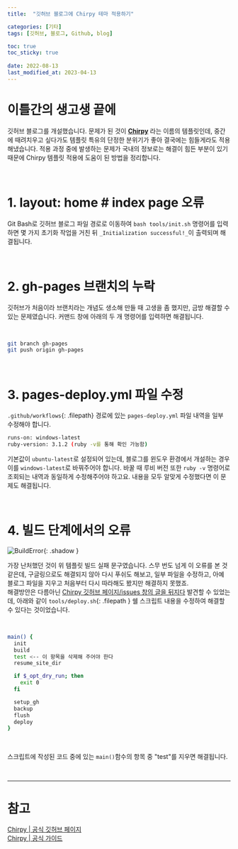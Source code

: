 ```yaml
---
title:  "깃허브 블로그에 Chirpy 테마 적용하기"

categories: [기타]
tags: [깃허브, 블로그, Github, blog]

toc: true
toc_sticky: true
 
date: 2022-08-13
last_modified_at: 2023-04-13
---
```


# 이틀간의 생고생 끝에

깃허브 블로그를 개설했습니다. 문제가 된 것이 **[Chirpy](https://github.com/cotes2020/jekyll-theme-chirpy/)** 라는 이름의 템플릿인데, 중간에 때려치우고 싶다가도 템플릿 특유의 단정한 분위기가 좋아 결국에는 힘들게라도 적용해냈습니다. 적용 과정 중에 발생하는 문제가 국내의 정보로는 해결이 힘든 부분이 있기 때문에 Chirpy 템플릿 적용에 도움이 된 방법을 정리합니다.

<br>

# 1. layout: home # index page 오류

Git Bash로 깃허브 블로그 파일 경로로 이동하여 `bash tools/init.sh` 명령어를 입력하면 몇 가지 초기화 작업을 거친 뒤 `_Initialization successful!_`이 출력되며 해결됩니다.

<br>

# 2. gh-pages 브랜치의 누락

깃허브가 처음이라 브랜치라는 개념도 생소해 만들 때 고생을 좀 했지만, 금방 해결할 수 있는 문제였습니다. 커맨드 창에 아래의 두 개 명령어를 입력하면 해결됩니다.

<br>

```bash
git branch gh-pages  
git push origin gh-pages
```

<br>

# 3. pages-deploy.yml 파일 수정

`.github/workflows`{: .filepath} 경로에 있는 `pages-deploy.yml` 파일 내역을 일부 수정해야 합니다.  

```bash
runs-on: windows-latest
ruby-version: 3.1.2 (ruby -v를 통해 확인 가능함)
```

기본값이 `ubuntu-latest`로 설정되어 있는데, 블로그를 윈도우 환경에서 개설하는 경우 이를 `windows-latest`로 바꿔주어야 합니다. 바꿀 때 루비 버전 또한 `ruby -v` 명령어로 조회되는 내역과 동일하게 수정해주어야 하고요. 내용을 모두 알맞게 수정했다면 이 문제도 해결됩니다.

<br>

# 4. 빌드 단계에서의 오류

![BuildError](https://user-images.githubusercontent.com/96360829/185293821-ce829e83-0b93-4998-b7be-2fffaf9d20c0.png){: .shadow }

가장 난처했던 것이 위 템플릿 빌드 실패 문구였습니다. 스무 번도 넘게 이 오류를 본 것 같은데, 구글링으로도 해결되지 않아 다시 푸쉬도 해보고, 일부 파일을 수정하고, 아예 블로그 파일을 지우고 처음부터 다시 따라해도 봤지만 해결하지 못했죠.  
해결방안은 다름아닌 [Chirpy 깃허브 페이지/issues 창의 글을 뒤지다](https://github.com/cotes2020/jekyll-theme-chirpy/issues/465) 발견할 수 있었는데, 아래와 같이 `tools/deploy.sh`{: .filepath } 쉘 스크립트 내용을 수정하여 해결할 수 있다는 것이었습니다.

<br>

```sh
main() {
  init
  build
  test <-- 이 항목을 삭제해 주어야 한다
  resume_site_dir

  if $_opt_dry_run; then
    exit 0
  fi

  setup_gh
  backup
  flush
  deploy
}
```

<br>

스크립트에 작성된 코드 중에 있는 `main()`함수의 항목 중 "test"를 지우면 해결됩니다.

<br>

---

# 참고
[Chirpy | 공식 깃허브 페이지](https://github.com/cotes2020/jekyll-theme-chirpy/)<br>
[Chirpy | 공식 가이드](https://chirpy.cotes.page/)